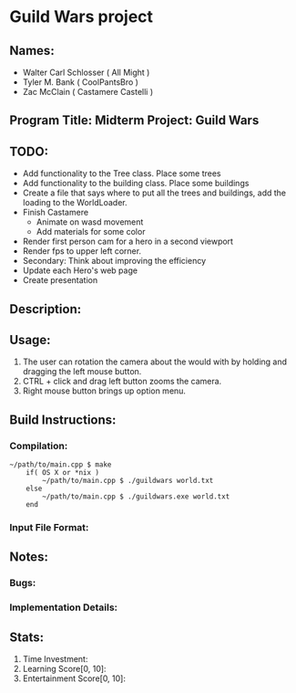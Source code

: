 # Guild Wars project

## Names: 
* Walter Carl Schlosser ( All Might ) 
* Tyler M. Bank ( CoolPantsBro )
* Zac McClain ( Castamere Castelli )

## Program Title: Midterm Project: Guild Wars	

## TODO:

* Add functionality to the Tree class. Place some trees
* Add functionality to the building class. Place some buildings
* Create a file that says where to put all the trees and buildings, add the loading to the WorldLoader.
* Finish Castamere
  * Animate on wasd movement
  * Add materials for some color
* Render first person cam for a hero in a second viewport
* Render fps to upper left corner.
* Secondary: Think about improving the efficiency
* Update each Hero's web page
* Create presentation

## Description:

## Usage:
1. The user can rotation the camera about the would with by holding and dragging the left mouse button.
2. CTRL + click and drag left button zooms the camera.
3. Right mouse button brings up option menu.

## Build Instructions:
### Compilation:
	~/path/to/main.cpp $ make
        if( OS X or *nix )
            ~/path/to/main.cpp $ ./guildwars world.txt
        else
            ~/path/to/main.cpp $ ./guildwars.exe world.txt
        end

### Input File Format:

## Notes:
### Bugs:

### Implementation Details:

## Stats:
1. Time Investment:
2. Learning Score[0, 10]:
3. Entertainment Score[0, 10]:
